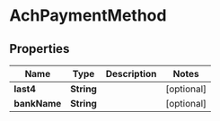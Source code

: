

# AchPaymentMethod


## Properties

| Name | Type | Description | Notes |
|------------ | ------------- | ------------- | -------------|
|**last4** | **String** |  |  [optional] |
|**bankName** | **String** |  |  [optional] |



